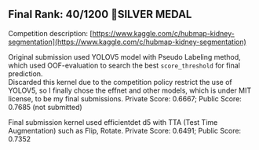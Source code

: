 ## Final Rank:  40/1200 🥈SILVER MEDAL

Competition description: [https://www.kaggle.com/c/hubmap-kidney-segmentation](https://www.kaggle.com/c/hubmap-kidney-segmentation)

Original submission used YOLOV5 model with Pseudo Labeling method, which used OOF-evaluation to search the best `score_threshold` for final prediction.  
Discarded this kernel due to the competition policy restrict the use of YOLOV5, so I finally chose the effnet and other models, which is under MIT license, 
to be my final submissions. Private Score: 0.6667; Public Score: 0.7685 (not submitted)

Final submission kernel used efficientdet d5 with TTA (Test Time Augmentation) such as Flip, Rotate. Private Score: 0.6491; Public Score: 0.7352

